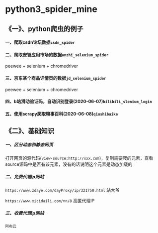 # python3_spider_mine


## 《一》、python爬虫的例子


#### 一、爬取csdn论坛数据`csdn_spider`

#### 二、爬取安智应用市场的数据`anzhi_selenium_spider`

  peewee + selenium + chromedriver

#### 三、京东某个商品详情页的数据`jd_selenium_spider`

  peewee + selenium + chromedriver

#### 四、b站滑动验证码，自动识别登录(2020-06-07)`bilibili_slenium_login`


#### 五、使用scrapy爬取糗事百科(2020-06-08)`qiushibaike`


## 《二》、基础知识

##### 一、区分动态和静态网页
打开网页的源代码(`view-source:http://xxx.com`)，复制需要爬的元素，查看source源码中是否有该元素，没有的话说明这个元素是动态加载的

##### 二、免费代理ip网站

`https://www.zdaye.com/dayProxy/ip/321750.html` 站大爷

`https://www.xicidaili.com/nn/8` 高匿代理IP


##### 三、收费代理ip网站

`阿布云`

